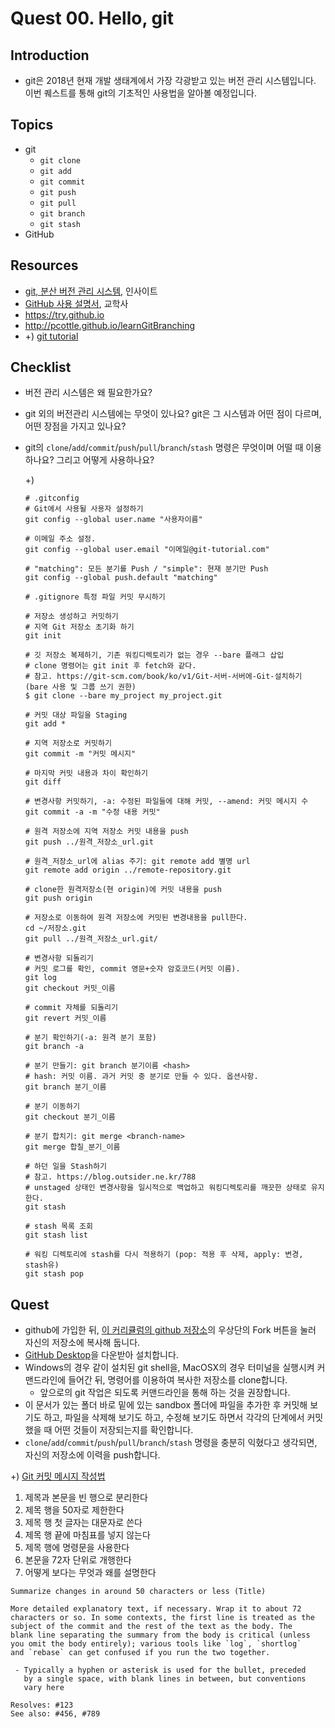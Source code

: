 # Quest 00. Hello, git


## Introduction
* git은 2018년 현재 개발 생태계에서 가장 각광받고 있는 버전 관리 시스템입니다. 이번 퀘스트를 통해 git의 기초적인 사용법을 알아볼 예정입니다.

## Topics
* git
  * `git clone`
  * `git add`
  * `git commit`
  * `git push`
  * `git pull`
  * `git branch`
  * `git stash`
* GitHub

## Resources
* [git, 분산 버전 관리 시스템](http://www.yes24.com/24/goods/3676100?scode=032&OzSrank=1), 인사이트
* [GitHub 사용 설명서](http://www.yes24.com/24/Goods/17638082?Acode=101), 교학사
* https://try.github.io
* http://pcottle.github.io/learnGitBranching
* \+) [git tutorial](http://www.dreamy.pe.kr/zbxe/CodeClip/95408) 

## Checklist
* 버전 관리 시스템은 왜 필요한가요?
* git 외의 버전관리 시스템에는 무엇이 있나요? git은 그 시스템과 어떤 점이 다르며, 어떤 장점을 가지고 있나요?
* git의 `clone`/`add`/`commit`/`push`/`pull`/`branch`/`stash` 명령은 무엇이며 어떨 때 이용하나요? 그리고 어떻게 사용하나요?
    
    \+)
    ````
    # .gitconfig
    # Git에서 사용될 사용자 설정하기
    git config --global user.name "사용자이름"
     
    # 이메일 주소 설정.
    git config --global user.email "이메일@git-tutorial.com"
     
    # "matching": 모든 분기를 Push / "simple": 현재 분기만 Push
    git config --global push.default "matching"
    
    # .gitignore 특정 파일 커밋 무시하기
    
    # 저장소 생성하고 커밋하기
    # 지역 Git 저장소 초기화 하기
    git init
    
    # 깃 저장소 복제하기, 기존 워킹디렉토리가 없는 경우 --bare 플래그 삽입
    # clone 명령어는 git init 후 fetch와 같다.
    # 참고. https://git-scm.com/book/ko/v1/Git-서버-서버에-Git-설치하기 (bare 사용 및 그룹 쓰기 권한) 
    $ git clone --bare my_project my_project.git
    
    # 커밋 대상 파일을 Staging  
    git add *
     
    # 지역 저장소로 커밋하기
    git commit -m "커밋 메시지"
     
    # 마지막 커밋 내용과 차이 확인하기
    git diff
    
    # 변경사항 커밋하기, -a: 수정된 파일들에 대해 커밋, --amend: 커밋 메시지 수
    git commit -a -m "수정 내용 커밋"
    
    # 원격 저장소에 지역 저장소 커밋 내용을 push
    git push ../원격_저장소_url.git
    
    # 원격_저장소_url에 alias 주기: git remote add 별명 url 
    git remote add origin ../remote-repository.git
    
    # clone한 원격저장소(현 origin)에 커밋 내용을 push
    git push origin
    
    # 저장소로 이동하여 원격 저장소에 커밋된 변경내용을 pull한다.
    cd ~/저장소.git
    git pull ../원격_저장소_url.git/
    
    # 변경사항 되돌리기
    # 커밋 로그를 확인, commit 영문+숫자 암호코드(커밋 이름).
    git log
    git checkout 커밋_이름
    
    # commit 자체를 되돌리기
    git revert 커밋_이름
    
    # 분기 확인하기(-a: 원격 분기 포함)
    git branch -a
    
    # 분기 만들기: git branch 분기이름 <hash>
    # hash: 커밋 이름. 과거 커밋 중 분기로 만들 수 있다. 옵션사항.
    git branch 분기_이름
    
    # 분기 이동하기 
    git checkout 분기_이름 
    
    # 분기 합치기: git merge <branch-name>
    git merge 합칠_분기_이름
    
    # 하던 일을 Stash하기
    # 참고. https://blog.outsider.ne.kr/788
    # unstaged 상태인 변경사항을 일시적으로 백업하고 워킹디렉토리를 깨끗한 상태로 유지한다.
    git stash
    
    # stash 목록 조회
    git stash list
    
    # 워킹 디렉토리에 stash를 다시 적용하기 (pop: 적용 후 삭제, apply: 변경, stash유)
    git stash pop
    ````

## Quest
* github에 가입한 뒤, [이 커리큘럼의 github 저장소](https://github.com/KnowRe/WebDevCurriculum)의 우상단의 Fork 버튼을 눌러 자신의 저장소에 복사해 둡니다.
* [GitHub Desktop](https://desktop.github.com/)을 다운받아 설치합니다.
* Windows의 경우 같이 설치된 git shell을, MacOSX의 경우 터미널을 실행시켜 커맨드라인에 들어간 뒤, 명령어를 이용하여 복사한 저장소를 clone합니다.
  * 앞으로의 git 작업은 되도록 커맨드라인을 통해 하는 것을 권장합니다.
* 이 문서가 있는 폴더 바로 밑에 있는 sandbox 폴더에 파일을 추가한 후 커밋해 보기도 하고, 파일을 삭제해 보기도 하고, 수정해 보기도 하면서 각각의 단계에서 커밋했을 때 어떤 것들이 저장되는지를 확인합니다.
* `clone`/`add`/`commit`/`push`/`pull`/`branch`/`stash` 명령을 충분히 익혔다고 생각되면, 자신의 저장소에 이력을 push합니다.

\+) [Git 커밋 메시지 작성법](https://item4.github.io/2016-11-01/How-to-Write-a-Git-Commit-Message/)
1. 제목과 본문을 빈 행으로 분리한다
2. 제목 행을 50자로 제한한다
3. 제목 행 첫 글자는 대문자로 쓴다
4. 제목 행 끝에 마침표를 넣지 않는다
5. 제목 행에 명령문을 사용한다
6. 본문을 72자 단위로 개행한다
7. 어떻게 보다는 무엇과 왜를 설명한다
````
Summarize changes in around 50 characters or less (Title)

More detailed explanatory text, if necessary. Wrap it to about 72
characters or so. In some contexts, the first line is treated as the
subject of the commit and the rest of the text as the body. The
blank line separating the summary from the body is critical (unless
you omit the body entirely); various tools like `log`, `shortlog`
and `rebase` can get confused if you run the two together.

 - Typically a hyphen or asterisk is used for the bullet, preceded
   by a single space, with blank lines in between, but conventions
   vary here
   
Resolves: #123
See also: #456, #789
````